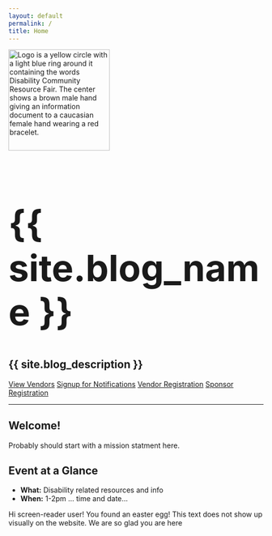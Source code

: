 ```yaml
---
layout: default
permalink: /
title: Home
---
```


<div class="header-bar">
  <img src="{{ site.logo | prepend: '/assets/img/' | relative_url | bust_file_cache }}" style="height:200px" alt="Logo is a yellow circle with a light blue ring around it containing the words Disability Community Resource Fair. The center shows a brown male hand giving an information document to a caucasian female hand wearing a red bracelet."/>
  <h1 style="font-size:4.5rem">{{ site.blog_name }}</h1>
  <h2>{{ site.blog_description }}</h2>
</div>

<div class="vendor-buttons btn-toolbar justify-content-center my-2">
  <a href="/vendors" class="btn btn-primary">View Vendors</a>
  <a href="/register" class="btn btn-success">Signup for Notifications</a>
  <a href="https://forms.gle/uH2QFZQwvccxvC2r8" class="btn btn-secondary">Vendor Registration</a>
  <a href="/sponsor" class="btn btn-info">Sponsor Registration</a>
</div>

<hr class="mt-0"/>
<div class="post">
  <article>
    <h1 class="post-title text-center">
      Welcome!
    </h1>
    <p>Probably should start with a mission statment here.</p>
    <h1 class="post-title">Event at a Glance</h1>
    <ul class="list-unstyled">
      <li><b>What:</b> Disability related resources and info</li>
      <li><b>When:</b> 1-2pm ... time and date...</li>
    </ul>
    <element class="sr-only">
    Hi screen-reader user! You found an easter egg! This text does not show up visually on the website. We are so glad you are here
    </element>
  </article>
</div>
